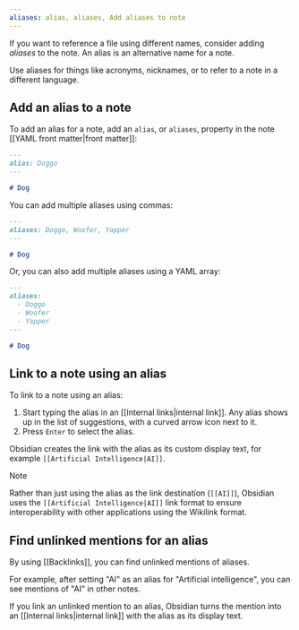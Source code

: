```yaml
---
aliases: alias, aliases, Add aliases to note
---
```


If you want to reference a file using different names, consider adding _aliases_ to the note. An alias is an alternative name for a note.

Use aliases for things like acronyms, nicknames, or to refer to a note in a different language.

## Add an alias to a note

To add an alias for a note, add an `alias`, or `aliases`, property in the note [[YAML front matter|front matter]]:

```md
---
alias: Doggo
---

# Dog
```

You can add multiple aliases using commas:

```md
---
aliases: Doggo, Woofer, Yapper
---

# Dog
```

Or, you can also add multiple aliases using a YAML array:

```md
---
aliases: 
  - Doggo
  - Woofer
  - Yapper
---

# Dog
```

## Link to a note using an alias

To link to a note using an alias:

1. Start typing the alias in an [[Internal links|internal link]]. Any alias shows up in the list of suggestions, with a curved arrow icon next to it.
2. Press `Enter` to select the alias.

Obsidian creates the link with the alias as its custom display text, for example `[[Artificial Intelligence|AI]]`.

> [!note]
> Rather than just using the alias as the link destination (`[[AI]]`), Obsidian uses the `[[Artificial Intelligence|AI]]` link format to ensure interoperability with other applications using the Wikilink format.

## Find unlinked mentions for an alias

By using [[Backlinks]], you can find unlinked mentions of aliases. 

For example, after setting "AI" as an alias for "Artificial intelligence", you can see mentions of "AI" in other notes.

If you link an unlinked mention to an alias, Obsidian turns the mention into an [[Internal links|internal link]] with the alias as its display text.